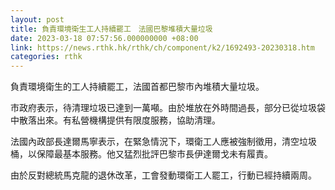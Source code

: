 ```yaml
---
layout: post
title: 負責環境衛生工人持續罷工　法國巴黎堆積大量垃圾
date: 2023-03-18 07:57:56.000000000 +08:00
link: https://news.rthk.hk/rthk/ch/component/k2/1692493-20230318.htm
categories: rthk
---
```


負責環境衛生的工人持續罷工，法國首都巴黎市內堆積大量垃圾。

市政府表示，待清理垃圾已達到一萬噸。由於堆放在外時間過長，部分已從垃圾袋中散落出來。有私營機構提供有限度服務，協助清理。

法國內政部長達爾馬寧表示，在緊急情況下，環衛工人應被強制徵用，清空垃圾桶，以保障最基本服務。他又猛烈批評巴黎市長伊達爾戈未有履責。

由於反對總統馬克龍的退休改革，工會發動環衛工人罷工，行動已經持續兩周。

